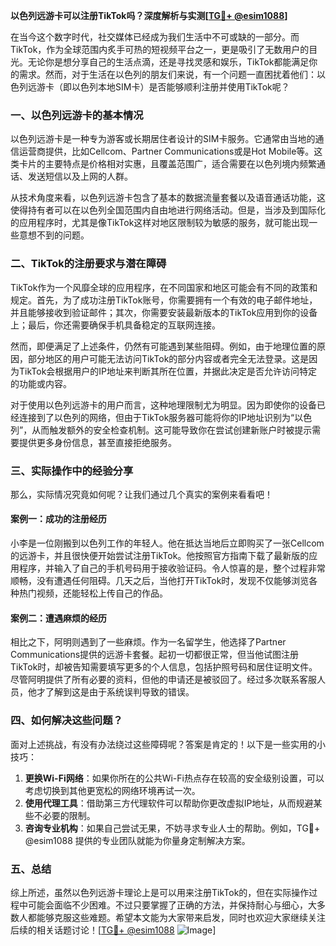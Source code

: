 **以色列远游卡可以注册TikTok吗？深度解析与实测[[TG💪+ @esim1088](https://t.me/s/esim1088)]**

在当今这个数字时代，社交媒体已经成为我们生活中不可或缺的一部分。而TikTok，作为全球范围内炙手可热的短视频平台之一，更是吸引了无数用户的目光。无论你是想分享自己的生活点滴，还是寻找灵感和娱乐，TikTok都能满足你的需求。然而，对于生活在以色列的朋友们来说，有一个问题一直困扰着他们：以色列远游卡（即以色列本地SIM卡）是否能够顺利注册并使用TikTok呢？

### 一、以色列远游卡的基本情况

以色列远游卡是一种专为游客或长期居住者设计的SIM卡服务。它通常由当地的通信运营商提供，比如Cellcom、Partner Communications或是Hot Mobile等。这类卡片的主要特点是价格相对实惠，且覆盖范围广，适合需要在以色列境内频繁通话、发送短信以及上网的人群。

从技术角度来看，以色列远游卡包含了基本的数据流量套餐以及语音通话功能，这使得持有者可以在以色列全国范围内自由地进行网络活动。但是，当涉及到国际化的应用程序时，尤其是像TikTok这样对地区限制较为敏感的服务，就可能出现一些意想不到的问题。

### 二、TikTok的注册要求与潜在障碍

TikTok作为一个风靡全球的应用程序，在不同国家和地区可能会有不同的政策和规定。首先，为了成功注册TikTok账号，你需要拥有一个有效的电子邮件地址，并且能够接收到验证邮件；其次，你需要安装最新版本的TikTok应用到你的设备上；最后，你还需要确保手机具备稳定的互联网连接。

然而，即便满足了上述条件，仍然有可能遇到某些阻碍。例如，由于地理位置的原因，部分地区的用户可能无法访问TikTok的部分内容或者完全无法登录。这是因为TikTok会根据用户的IP地址来判断其所在位置，并据此决定是否允许访问特定的功能或内容。

对于使用以色列远游卡的用户而言，这种地理限制尤为明显。因为即使你的设备已经连接到了以色列的网络，但由于TikTok服务器可能将你的IP地址识别为“以色列”，从而触发额外的安全检查机制。这可能导致你在尝试创建新账户时被提示需要提供更多身份信息，甚至直接拒绝服务。

### 三、实际操作中的经验分享

那么，实际情况究竟如何呢？让我们通过几个真实的案例来看看吧！

#### 案例一：成功的注册经历
小李是一位刚搬到以色列工作的年轻人。他在抵达当地后立即购买了一张Cellcom的远游卡，并且很快便开始尝试注册TikTok。他按照官方指南下载了最新版的应用程序，并输入了自己的手机号码用于接收验证码。令人惊喜的是，整个过程非常顺畅，没有遭遇任何阻碍。几天之后，当他打开TikTok时，发现不仅能够浏览各种热门视频，还能轻松上传自己的作品。

#### 案例二：遭遇麻烦的经历
相比之下，阿明则遇到了一些麻烦。作为一名留学生，他选择了Partner Communications提供的远游卡套餐。起初一切都很正常，但当他试图注册TikTok时，却被告知需要填写更多的个人信息，包括护照号码和居住证明文件。尽管阿明提供了所有必要的资料，但他的申请还是被驳回了。经过多次联系客服人员，他才了解到这是由于系统误判导致的错误。

### 四、如何解决这些问题？

面对上述挑战，有没有办法绕过这些障碍呢？答案是肯定的！以下是一些实用的小技巧：

1. **更换Wi-Fi网络**：如果你所在的公共Wi-Fi热点存在较高的安全级别设置，可以考虑切换到其他更宽松的网络环境再试一次。
2. **使用代理工具**：借助第三方代理软件可以帮助你更改虚拟IP地址，从而规避某些不必要的限制。
3. **咨询专业机构**：如果自己尝试无果，不妨寻求专业人士的帮助。例如，TG💪+ @esim1088 提供的专业团队就能为你量身定制解决方案。

### 五、总结

综上所述，虽然以色列远游卡理论上是可以用来注册TikTok的，但在实际操作过程中可能会面临不少困难。不过只要掌握了正确的方法，并保持耐心与细心，大多数人都能够克服这些难题。希望本文能为大家带来启发，同时也欢迎大家继续关注后续的相关话题讨论！[[TG💪+ @esim1088](https://t.me/s/esim1088) ![Image](https://i.postimg.cc/4NQfJmqS/Snipaste-2025-05-13-00-14-12.png)]